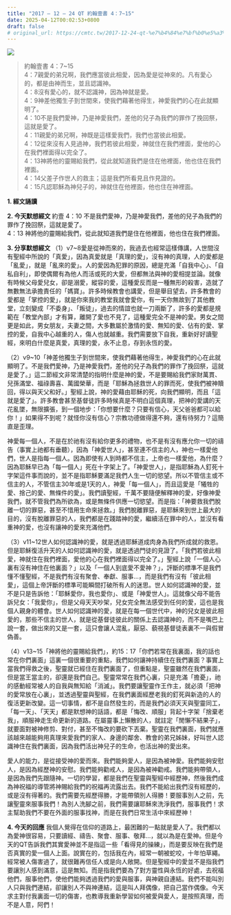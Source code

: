 ```yaml
---
title: "2017 – 12 – 24 QT 約翰壹書 4：7~15"
date: 2025-04-12T00:02:53+0800
draft: false
# original_url: https://cmtc.tw/2017-12-24-qt-%e7%b4%84%e7%bf%b0%e5%a3%b9%e6%9b%b8-4%ef%bc%9a715
---
```


![](/images/qt.jpg)
> 約翰壹書 4：7\~15  
> 4：7親愛的弟兄啊，我們應當彼此相愛，因為愛是從神來的。凡有愛心的，都是由神而生，並且認識神。  
> 4：8沒有愛心的，就不認識神，因為神就是愛。  
> 4：9神差他獨生子到世間來，使我們藉著他得生，神愛我們的心在此就顯明了。  
> 4：10不是我們愛神，乃是神愛我們，差他的兒子為我們的罪作了挽回祭，這就是愛了。  
> 4：11親愛的弟兄啊，神既是這樣愛我們，我們也當彼此相愛。  
> 4：12從來沒有人見過神，我們若彼此相愛，神就住在我們裡面，愛他的心在我們裡面得以完全了。  
> 4：13神將他的靈賜給我們，從此就知道我們是住在他裡面，他也住在我們裡面。  
> 4：14父差子作世人的救主；這是我們所看見且作見證的。  
> 4：15凡認耶穌為神兒子的，神就住在他裡面，他也住在神裡面。

**1. 經文誦讀**

**2.  今天默想經文**
約壹 4：10 不是我們愛神，乃是神愛我們，差他的兒子為我們的罪作了挽回祭，這就是愛了。  
4：13 神將他的靈賜給我們，從此就知道我們是住在他裡面，他也住在我們裡面。

**3. 分享默想經文**
（1）v7\~8愛是從神而來的，我過去也經常這樣傳講，人世間沒有聖經中所說的「真愛」，因為真愛就是「真理的愛」，沒有神的真理，人的愛都是「亂愛」，就是「亂來的愛」。人的愛因為犯罪的原因，總是充滿「自我中心」、「自私自利」，即使偶爾有為他人而活或死的大愛，但都無法與神的愛相提並論。就像有時候父母愛兒女，卻是溺愛，縱容的愛，這種愛反而是一種無形的殺害，造就了無數無法承擔責任的「媽寶」。許多時候教會也講愛，但是舉目望去，許多教會的愛都是「掌控的愛」，就是你來我的教堂我就會愛你，有一天你無故到了其他教堂，立刻變成「不委身」、「叛徒」，過去的情誼也就一刀兩斷了，許多的愛都是規範在「教堂內部」才有算，離開了愛也不見了，這種愛完全不是神的愛。男女之間更是如此，男女朋友，夫妻之間，大多數屬於激情的愛、無知的愛、佔有的愛、掌控的愛，自我中心越重的人，傷人也就越重。我們需要放下自我，重新好好讀聖經，來明白什麼是真愛，真理的愛，永不止息，存到永恆的愛。

（2）v9\~10「神差他獨生子到世間來，使我們藉著他得生，神愛我們的心在此就顯明了。不是我們愛神，乃是神愛我們，差他的兒子為我們的罪作了挽回祭，這就是愛了。」這二節經文非常清楚的指明什麼是神的愛，不是要賜給我們家財萬貫、兒孫滿堂、福祿壽喜、萬國榮華，而是「耶穌為拯救世人的罪而死，使我們被神贖回，得以與天父和好。」聖經上說，神的愛藉由耶穌的死，向我們顯明，而且「這就是愛了」。許多教會甚至基督徒許多時候真是不明白這個真理，把神的愛講的天花亂墜，無限擴張，到一個地步：「你想要什麼？只要有信心，天父爸爸都可以給你！」如果得不到呢？就怪你沒有信心？宗教功德做得還不夠，還有待努力？這簡直是歪理。

神愛每一個人，不是在於祂有沒有給你更多的禮物，也不是有沒有應允你一切的禱告（事實上祂都有垂聽），因為「神愛世人」，甚至連不信主的人，神也一樣愛他們，世人是指每一個人。因為即使有人到時都不信主，上帝也一樣愛他，為什麼？因為耶穌早已為「每一個人」死在十字架上了。「神愛世人」，是指耶穌為人釘死十字架這件事而說的，並不是指耶穌要滿足我們人生一切的慾望。所以不管信主或不信主的人，不管信主30年或是1天的人，神愛「每一個人」，而且這愛是「犧牲的愛、捨己的愛、無條件的愛」。我們讀聖經，千萬不要隨便解釋神的愛，好像神愛我們，就不管我們為所欲為，或是無條件供應一切慾望。而是指：「神要救我們脫離一切的罪惡，甚至不惜用生命來拯救。」我們脫離罪惡，是耶穌來到世上最大的目的，沒有脫離罪惡的人，我們都是在踐踏神的愛，繼續活在罪中的人，並沒有看重神的愛，也沒有讓神的愛來充滿他們。

（3）v11\~12世人如何認識神的愛，就是透過耶穌道成肉身為我們所成就的救恩。但是耶穌復活升天的人如何認識神的愛，就是透過門徒的見證了。「我們若彼此相愛，神就住在我們裡面，愛他的心在我們裡面得以完全了。」聖經上說「一個人心裏有沒有神住在他裏面？」以及「一個人到底愛不愛神？」，評斷的標準不是我們懂不懂聖經，不是我們有沒有聚會、奉獻、服事…，而是我們有沒有「彼此相愛」，這個上帝評斷的標準可能瞬間打破所有人的迷思。世人如何認識神的愛，並不是只是告訴他：「耶穌愛你，我也愛你」、或是「神愛世人」。這就像父母不能告訴兒女：「我愛你」，但是父母天天吵架，兒女完全無法感受到任何的愛，這也是我個人親身的體會。世人如何認識神的愛，就是在每一個世代中，神的兒女是彼此相愛的，那些不信主的世人，就是從基督徒彼此的關係上去認識神的，而不是嘴巴上說一套，做出來的又是一套，這只會讓人混亂，厭惡、藐視基督徒表裏不一與假冒偽善。

（4）v13\~15「神將他的靈賜給我們」，約15：17「你們若常在我裏面，我的話也常在你們裏面」這裏一個很重要的重點，我們如何讓神持續住在我們裏面？事實上當我們得救之後，聖靈就已經住在我們裏面了，但重點是，聖靈雖然在我們裏面，但是當王當主的，卻還是我們自己。聖靈常常在我們心裏，只是充滿「擔憂」，祂的感動經常被人的自我與無知給「消滅」。我們要讓聖靈作王作主，就必須「把神的愛常放在心裏」，並透過聖靈與聖經，在我們裏面經歷老我的釘死與新造的人的復活更新改變。這一切事情，都不是自然發生的，而是我們必須天天與聖靈同工，「每一天」、「天天」都是默想神的話語，都是「悔改、順服」背起十字架「捨棄老我」，順服神走生命更新的道路。在屬靈事上懶散的人，就註定「閒懶不結果子」，就要面對被神修剪、對付，甚至不悔改的要砍下丟棄。聖靈在我們裏面，我們就應該越來越能夠用真理來愛我們的家人、身邊的鄰舍、教會的弟兄姊妹，好叫世人認識神住在我們裏面，因為我們活出神兒子的生命，也活出神的愛出來。

愛人的能力，是從接受神的愛而來。我們能夠愛人，是因為被神愛。我們能夠安慰人，是因為經歷神的安慰。我們能夠勸戒人，是因為被神勸戒。我們能夠帶領人，是因為我們先跟隨神。一切的學習，都是我們在聖靈與聖經中經歷神，然後我們成為神祝福的導管將神賜給我們的祝福再流露出去。我們不能給出我們沒有經歷的，或是沒有得著的。我們需要先經歷得勝，才能帶領別人得勝！要服事別人之前，先讓聖靈來服事我們！為別人洗腳之前，我們需要讓耶穌來洗淨我們，服事我們！求主幫助我們不要在外面的服事找神，而是在我們日常生活中來經歷神！

**4. 今天的回應**
我個人覺得在信仰的道路上，最困難的一點就是愛人了。我們都以為愛神很容易，只要讀經、禱告、聚會、服事、敬拜…，就以為是在愛神。但是今天的QT告訴我們其實愛神並不是指這一些「看得見的操練」，而是要反映在我們是否真實的愛一個人上面。說實在的，包括我在內，經常一朝被蛇咬，十年怕草繩。經常被人傷害過了，就很難再信任人或是向人敞開。但是聖經中的愛並不是指我們要讓別人感到滿意，這是無知。而是指我們要為了對方靈性與永恆的好處，去祝福他們，服事他們，使他們能夠透過我們的愛與服事，與神親自連結。我們不能叫別人只與我們連結，卻讓別人不與神連結，這是叫人拜偶像，把自己當作偶像。今天求主對付我裏面一切的傷害，也教導我重新學習如何被愛與愛人，是按照真理，而不是人意，阿們！
